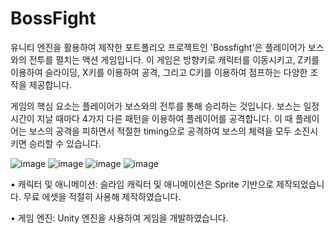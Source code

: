# BossFight

유니티 엔진을 활용하여 제작한 포트폴리오 프로젝트인 'Bossfight'은 플레이어가 보스와의 전투를 펼치는 액션 게임입니다. 
이 게임은 방향키로 캐릭터를 이동시키고, Z키를 이용하여 슬라이딩, X키를 이용하여 공격, 그리고 C키를 이용하여 점프하는 다양한 조작을 제공합니다.

게임의 핵심 요소는 플레이어가 보스와의 전투를 통해 승리하는 것입니다. 보스는 일정 시간이 지날 때마다 4가지 다른 패턴을 이용하여 플레이어를 공격합니다. 
이 때 플레이어는 보스의 공격을 피하면서 적절한 timing으로 공격하여 보스의 체력을 모두 소진시키면 승리할 수 있습니다.

![image](https://github.com/GH1014/BossFight/assets/95550744/88dee8c6-5f51-4a46-9fe2-f641426e2262)
![image](https://github.com/GH1014/BossFight/assets/95550744/a493034e-5db5-4ba2-a9f6-2da52a3da71c)
![image](https://github.com/GH1014/BossFight/assets/95550744/739d8ceb-1edf-4379-8a4a-3ee67928eed9)
![image](https://github.com/GH1014/BossFight/assets/95550744/bc7f5501-a49d-426e-88ff-87f959b6de0e)

• 캐릭터 및 애니메이션: 슬라임 캐릭터 및 애니메이션은 Sprite 기반으로 제작되었습니다. 무료 에셋을 적절히 사용해 제작하였습니다.

• 게임 엔진: Unity 엔진을 사용하여 게임을 개발하였습니다.
